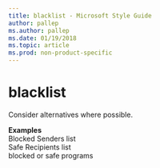 ```yaml
---
title: blacklist - Microsoft Style Guide
author: pallep
ms.author: pallep
ms.date: 01/19/2018
ms.topic: article
ms.prod: non-product-specific
---
```


# blacklist

Consider alternatives where possible.

**Examples**  
Blocked Senders list  
Safe Recipients list  
blocked or safe programs
